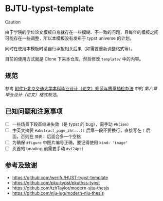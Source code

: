 # BJTU-typst-template

> [!CAUTION]
>
> 由于学院的学位论文模板自身就存在一些模糊、不一致的问题，且每年的模板之间可能存在一些调整，所以本模板没有发布于 typst universe 的计划。
>
> 同时在使用本模板时请自行承担相关后果（如需要重新调整格式等）。
>

目前的使用方式就是 Clone 下来本仓库，然后修改 `template/` 中的内容。

## 规范

参考 [附件1-北京交通大学本科毕业设计（论文）规范与质量抽检办法](./files/附件1-北京交通大学本科毕业设计（论文）规范与质量抽检办法) 中的 *第八章 毕业设计（论文）格式规范*。

## 已知问题和注意事项

- [ ] 一些场景下段首缩进失效（是 typst 的 bug），需手动 `#h(2em)`
- [ ] 中英文摘要 `#abstract_page_zh(...)[` 后第一段不要换行，直接写在 `[` 后面，否则在 `摘要：` 后面会多一个空格
- [ ] 为确保 `#figure` 中图片编号正确，要记得使用 `kind: "image"`
- [ ] 页首的 heading 前需要手动 `#v(24pt)`

## 参考及致谢

- https://github.com/werifu/HUST-typst-template
- https://github.com/pku-typst/pkuthss-typst
- https://github.com/tzhTaylor/modern-sjtu-thesis
- https://github.com/nju-lug/modern-nju-thesis
